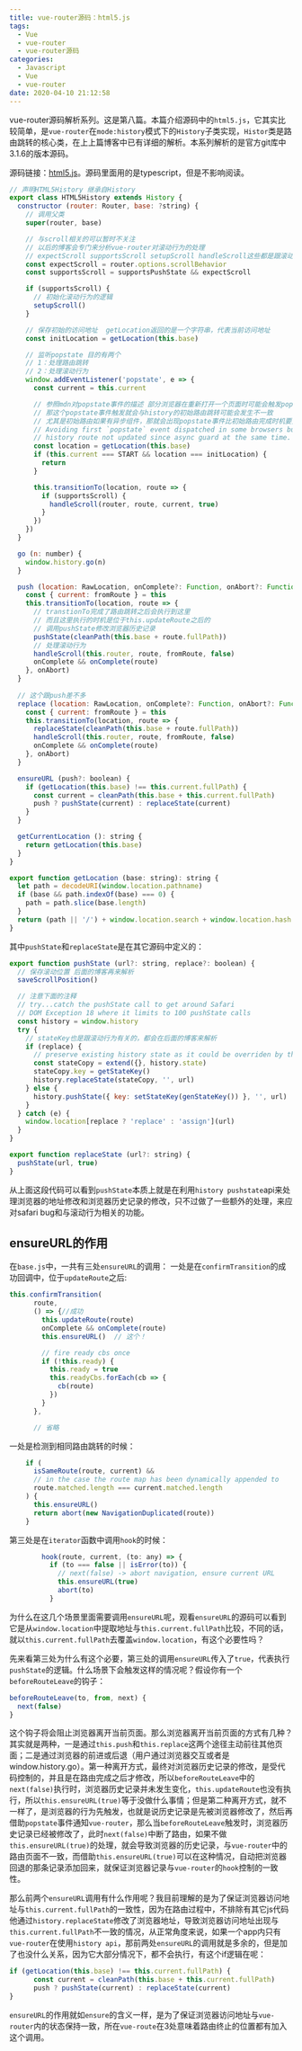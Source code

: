 ```yaml
---
title: vue-router源码：html5.js
tags:
  - Vue
  - vue-router
  - vue-router源码
categories:
  - Javascript
  - Vue
  - vue-router
date: 2020-04-10 21:12:58
---
```



vue-router源码解析系列。这是第八篇。本篇介绍源码中的`html5.js`，它其实比较简单，是`vue-router`在`mode:history`模式下的`History`子类实现，`Histor`类是路由跳转的核心类，在上上篇博客中已有详细的解析。本系列解析的是官方git库中3.1.6的版本源码。

<!-- more -->
源码链接：[html5.js](/code/vue-router/source-code/history/html5.js)。源码里面用的是typescript，但是不影响阅读。

```js
// 声明HTML5History 继承自History
export class HTML5History extends History {
  constructor (router: Router, base: ?string) {
    // 调用父类
    super(router, base)

    // 与scroll相关的可以暂时不关注
    // 以后的博客会专门来分析vue-router对滚动行为的处理
    // expectScroll supportsScroll setupScroll handleScroll这些都是跟滚动行为有关的
    const expectScroll = router.options.scrollBehavior
    const supportsScroll = supportsPushState && expectScroll

    if (supportsScroll) {
      // 初始化滚动行为的逻辑
      setupScroll()
    }

    // 保存初始的访问地址  getLocation返回的是一个字符串，代表当前访问地址
    const initLocation = getLocation(this.base)

    // 监听popstate 目的有两个
    // 1：处理路由跳转
    // 2：处理滚动行为
    window.addEventListener('popstate', e => {
      const current = this.current

      // 参照mdn对popstate事件的描述 部分浏览器在重新打开一个页面时可能会触发popstate事件
      // 那这个popstate事件触发就会与history的初始路由跳转可能会发生不一致
      // 尤其是初始路由如果有异步组件，那就会出现popstate事件比初始路由完成时机要更早触发
      // Avoiding first `popstate` event dispatched in some browsers but first
      // history route not updated since async guard at the same time.
      const location = getLocation(this.base)
      if (this.current === START && location === initLocation) {
        return
      }

      this.transitionTo(location, route => {
        if (supportsScroll) {
          handleScroll(router, route, current, true)
        }
      })
    })
  }

  go (n: number) {
    window.history.go(n)
  }

  push (location: RawLocation, onComplete?: Function, onAbort?: Function) {
    const { current: fromRoute } = this
    this.transitionTo(location, route => {
      // transtionTo完成了路由跳转之后会执行到这里
      // 而且这里执行的时机是位于this.updateRoute之后的
      // 调用pushState修改浏览器历史记录
      pushState(cleanPath(this.base + route.fullPath))
      // 处理滚动行为
      handleScroll(this.router, route, fromRoute, false)
      onComplete && onComplete(route)
    }, onAbort)
  }
 
  // 这个跟push差不多
  replace (location: RawLocation, onComplete?: Function, onAbort?: Function) {
    const { current: fromRoute } = this
    this.transitionTo(location, route => {
      replaceState(cleanPath(this.base + route.fullPath))
      handleScroll(this.router, route, fromRoute, false)
      onComplete && onComplete(route)
    }, onAbort)
  }

  ensureURL (push?: boolean) {
    if (getLocation(this.base) !== this.current.fullPath) {
      const current = cleanPath(this.base + this.current.fullPath)
      push ? pushState(current) : replaceState(current)
    }
  }

  getCurrentLocation (): string {
    return getLocation(this.base)
  }
}

export function getLocation (base: string): string {
  let path = decodeURI(window.location.pathname)
  if (base && path.indexOf(base) === 0) {
    path = path.slice(base.length)
  }
  return (path || '/') + window.location.search + window.location.hash
}
```
其中`pushState`和`replaceState`是在其它源码中定义的：
```js
export function pushState (url?: string, replace?: boolean) {
  // 保存滚动位置 后面的博客再来解析
  saveScrollPosition()

  // 注意下面的注释
  // try...catch the pushState call to get around Safari
  // DOM Exception 18 where it limits to 100 pushState calls
  const history = window.history
  try {
    // stateKey也是跟滚动行为有关的，都会在后面的博客来解析
    if (replace) {
      // preserve existing history state as it could be overriden by the user
      const stateCopy = extend({}, history.state)
      stateCopy.key = getStateKey()
      history.replaceState(stateCopy, '', url)
    } else {
      history.pushState({ key: setStateKey(genStateKey()) }, '', url)
    }
  } catch (e) {
    window.location[replace ? 'replace' : 'assign'](url)
  }
}

export function replaceState (url?: string) {
  pushState(url, true)
}
```
从上面这段代码可以看到`pushState`本质上就是在利用`history pushstate`api来处理浏览器的地址修改和浏览器历史记录的修改，只不过做了一些额外的处理，来应对safari bug和与滚动行为相关的功能。

## ensureURL的作用
在`base.js`中，一共有三处`ensureURL`的调用：
一处是在`confirmTransition`的成功回调中，位于`updateRoute`之后:
```js
this.confirmTransition(
      route,
      () => {//成功
        this.updateRoute(route)
        onComplete && onComplete(route)
        this.ensureURL()  // 这个！

        // fire ready cbs once
        if (!this.ready) {
          this.ready = true
          this.readyCbs.forEach(cb => {
            cb(route)
          })
        }
      },

      // 省略
```
一处是检测到相同路由跳转的时候：
```js
    if (
      isSameRoute(route, current) &&
      // in the case the route map has been dynamically appended to
      route.matched.length === current.matched.length
    ) {
      this.ensureURL()
      return abort(new NavigationDuplicated(route))
    }
```
第三处是在`iterator`函数中调用`hook`的时候：
```js
        hook(route, current, (to: any) => {
          if (to === false || isError(to)) {
            // next(false) -> abort navigation, ensure current URL
            this.ensureURL(true)
            abort(to)
          }
```
为什么在这几个场景里面需要调用`ensureURL`呢，观看`ensureURL`的源码可以看到它是从`window.location`中提取地址与`this.current.fullPath`比较，不同的话，就以`this.current.fullPath`去覆盖`window.location`，有这个必要性吗？

先来看第三处为什么有这个必要，第三处的调用`ensureURL`传入了`true`，代表执行`pushState`的逻辑。什么场景下会触发这样的情况呢？假设你有一个`beforeRouteLeave`的钩子：
```js
beforeRouteLeave(to, from, next) {
  next(false)
}
```
这个钩子将会阻止浏览器离开当前页面。那么浏览器离开当前页面的方式有几种？其实就是两种，一是通过`this.push`和`this.replace`这两个途径主动前往其他页面；二是通过浏览器的前进或后退（用户通过浏览器交互或者是window.history.go）。第一种离开方式，最终对浏览器历史记录的修改，是受代码控制的，并且是在路由完成之后才修改，所以`beforeRouteLeave`中的`next(false)`执行时，浏览器历史记录并未发生变化，`this.updateRoute`也没有执行，所以`this.ensureURL(true)`等于没做什么事情；但是第二种离开方式，就不一样了，是浏览器的行为先触发，也就是说历史记录是先被浏览器修改了，然后再借助`popstate`事件通知`vue-router`，那么当`beforeRouteLeave`触发时，浏览器历史记录已经被修改了，此时`next(false)`中断了路由，如果不做`this.ensureURL(true)`的处理，就会导致浏览器的历史记录，与`vue-router`中的路由页面不一致，而借助`this.ensureURL(true)`可以在这种情况，自动把浏览器回退的那条记录添加回来，就保证浏览器记录与`vue-router`的`hook`控制的一致性。

那么前两个`ensureURL`调用有什么作用呢？我目前理解的是为了保证浏览器访问地址与`this.current.fullPath`的一致性，因为在路由过程中，不排除有其它js代码他通过`history.replaceState`修改了浏览器地址，导致浏览器访问地址出现与`this.current.fullPath`不一致的情况，从正常角度来说，如果一个app内只有`vue-router`在使用`history api`，那前两处`ensureURL`的调用就是多余的，但是加了也没什么关系，因为它大部分情况下，都不会执行，有这个if逻辑在呢：
```js
if (getLocation(this.base) !== this.current.fullPath) {
      const current = cleanPath(this.base + this.current.fullPath)
      push ? pushState(current) : replaceState(current)
}
```
`ensureURL`的作用就如`ensure`的含义一样，是为了保证浏览器访问地址与`vue-router`内的状态保持一致，所在`vue-route`在3处意味着路由终止的位置都有加入这个调用。